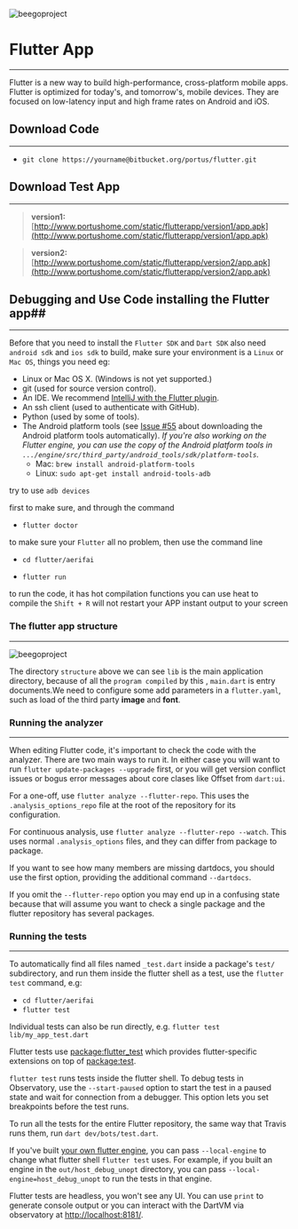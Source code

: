 ![beegoproject](http://www.portushome.com/static/flutterapp/img/app-logo.png)  

# Flutter App #
--------------------  

Flutter is a new way to build high-performance, cross-platform mobile apps. Flutter is optimized for today's, and tomorrow's, mobile devices. They are focused on low-latency input and high frame rates on Android and iOS.


## Download Code ##
--------------------  

* `git clone https://yourname@bitbucket.org/portus/flutter.git`

## Download Test App ##
--------------------  

>**version1:**[http://www.portushome.com/static/flutterapp/version1/app.apk](http://www.portushome.com/static/flutterapp/version1/app.apk)  

>**version2:**[http://www.portushome.com/static/flutterapp/version2/app.apk](http://www.portushome.com/static/flutterapp/version2/app.apk)

## Debugging and Use Code  installing the Flutter app##
--------------------  

Before that you need to install the `Flutter SDK` and `Dart SDK` also need `android sdk` and `ios sdk` to build, make sure your environment is a `Linux` or `Mac OS`, things you need eg:  

 * Linux or Mac OS X. (Windows is not yet supported.)
 * git (used for source version control).
 * An IDE. We recommend [IntelliJ with the Flutter plugin](https://flutter.io/intellij-ide/).
 * An ssh client (used to authenticate with GitHub).
 * Python (used by some of tools).
 * The Android platform tools (see [Issue #55](https://github.com/flutter/flutter/issues/55)
   about downloading the Android platform tools automatically).
   _If you're also working on the Flutter engine, you can use the
   copy of the Android platform tools in
   `.../engine/src/third_party/android_tools/sdk/platform-tools`._
   - Mac: `brew install android-platform-tools`
   - Linux: `sudo apt-get install android-tools-adb`  

try to use `adb devices`
    
first to make sure, and through the command  

* `flutter doctor`
    
to make sure your `Flutter` all no problem, then use the command line  
 
* `cd flutter/aerifai`  

* `flutter run`
    
to run the code, it has hot compilation functions you can use heat to compile the `Shift + R` will not restart your APP instant output to your screen

### The flutter app structure ###
--------------------  

![beegoproject](http://www.portushome.com/static/flutterapp/img/app-stu.png)  

The directory `structure` above we can see `lib` is the main application directory, because of all the `program compiled` by this , `main.dart` is entry documents.We need to configure some add parameters in a `flutter.yaml`, such as load of the third party **image** and **font**.

### Running the analyzer ###
--------------------

When editing Flutter code, it's important to check the code with the analyzer. There are two
main ways to run it. In either case you will want to run `flutter update-packages --upgrade`
first, or you will get version conflict issues or bogus error messages about core clases like
Offset from `dart:ui`.

For a one-off, use `flutter analyze --flutter-repo`. This uses the `.analysis_options_repo` file
at the root of the repository for its configuration.

For continuous analysis, use `flutter analyze --flutter-repo --watch`. This uses normal
`.analysis_options` files, and they can differ from package to package.

If you want to see how many members are missing dartdocs, you should use the first option,
providing the additional command `--dartdocs`.

If you omit the `--flutter-repo` option you may end up in a confusing state because that will
assume you want to check a single package and the flutter repository has several packages.  

### Running the tests ###
-----------------

To automatically find all files named `_test.dart` inside a package's `test/` subdirectory, and run them inside the flutter shell as a test, use the `flutter test` command, e.g:

 * `cd flutter/aerifai`
 * `flutter test`

Individual tests can also be run directly, e.g. `flutter test lib/my_app_test.dart`

Flutter tests use [package:flutter_test](https://github.com/flutter/flutter/tree/master/packages/flutter_test) which provides flutter-specific extensions on top of [package:test](https://pub.dartlang.org/packages/test).

`flutter test` runs tests inside the flutter shell. To debug tests in Observatory, use the `--start-paused` option to start the test in a paused state and wait for connection from a debugger. This option lets you set breakpoints before the test runs.

To run all the tests for the entire Flutter repository, the same way that Travis runs them, run `dart dev/bots/test.dart`.

If you've built [your own flutter engine](#working-on-the-engine-and-the-framework-at-the-same-time), you can pass `--local-engine` to change what flutter shell `flutter test` uses. For example,
if you built an engine in the `out/host_debug_unopt` directory, you can pass
`--local-engine=host_debug_unopt` to run the tests in that engine.

Flutter tests are headless, you won't see any UI. You can use
`print` to generate console output or you can interact with the DartVM
via observatory at [http://localhost:8181/](http://localhost:8181/).